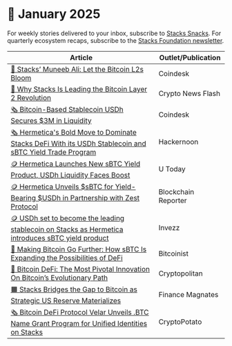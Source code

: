 # 🔸 January 2025

For weekly stories delivered to your inbox, subscribe to [Stacks Snacks](https://stackssnacks.com/). For quarterly ecosystem recaps, subscribe to the [Stacks Foundation newsletter](https://newsletters.stacks.org).

| Article                                                                                                                                                                                                                                 | Outlet/Publication  |
| --------------------------------------------------------------------------------------------------------------------------------------------------------------------------------------------------------------------------------------- | ------------------- |
| [🧡 Stacks’ Muneeb Ali: Let the Bitcoin L2s Bloom](https://www.coindesk.com/consensus-hong-kong-2025-coverage/2025/01/13/stacks-muneeb-ali-let-the-bitcoin-l2s-bloom)                                                                   | Coindesk            |
| [🚀 Why Stacks Is Leading the Bitcoin Layer 2 Revolution](https://www.crypto-news-flash.com/why-stacks-is-leading-the-bitcoin-layer-2-revolution/)                                                                                      | Crypto News Flash   |
| [🗞️ Bitcoin-Based Stablecoin USDh Secures $3M in Liquidity](https://www.coindesk.com/tech/2025/01/22/bitcoin-based-stablecoin-usdh-secures-usd3m-in-liquidity)                                                                         | Coindesk            |
| [🗞️ Hermetica's Bold Move to Dominate Stacks DeFi With its USDh Stablecoin and sBTC Yield Trade Program](https://hackernoon.com/hermeticas-bold-move-to-dominate-stacks-defi-with-its-usdh-stablecoin-and-sbtc-yield-trade-program)    | Hackernoon          |
| [🪙 Hermetica Launches New sBTC Yield Product, USDh Liquidity Faces Boost](https://u.today/hermetica-launches-new-sbtc-yield-product-usdh-liquidity-faces-boost)                                                                        | U Today             |
| [🪙 Hermetica Unveils $sBTC for Yield-Bearing $USDh in Partnership with Zest Protocol](https://blockchainreporter.net/hermetica-unveils-sbtc-for-yield-bearing-usdh-in-partnership-with-zest-protocol/)                                 | Blockchain Reporter |
| [🪙 USDh set to become the leading stablecoin on Stacks as Hermetica introduces sBTC yield product](https://invezz.com/news/2025/01/23/usdh-set-to-become-the-leading-stablecoin-on-stacks-as-hermetica-introduces-sbtc-yield-product/) | Invezz              |
| [🧡 Making Bitcoin Go Further: How sBTC Is Expanding the Possibilities of DeFi](https://bitcoinist.com/making-bitcoin-go-further-how-sbtc-is-expanding-the-possibilities-of-defi/)                                                      | Bitcoinist          |
| [🚀 Bitcoin DeFi: The Most Pivotal Innovation On Bitcoin’s Evolutionary Path](https://www.cryptopolitan.com/bitcoin-defi-the-most-pivotal-innovation-on-bitcoins-evolutionary-path/)                                                    | Cryptopolitan       |
| [🟧 Stacks Bridges the Gap to Bitcoin as Strategic US Reserve Materializes](https://www.financemagnates.com/thought-leadership/stacks-bridges-the-gap-to-bitcoin-as-strategic-us-reserve-materializes/)                                 | Finance Magnates    |
| [🗞️ Bitcoin DeFi Protocol Velar Unveils .BTC Name Grant Program for Unified Identities on Stacks](https://cryptopotato.com/bitcoin-defi-protocol-velar-unveils-btc-name-grant-program-for-unified-identities-on-stacks/)               | CryptoPotato        |

